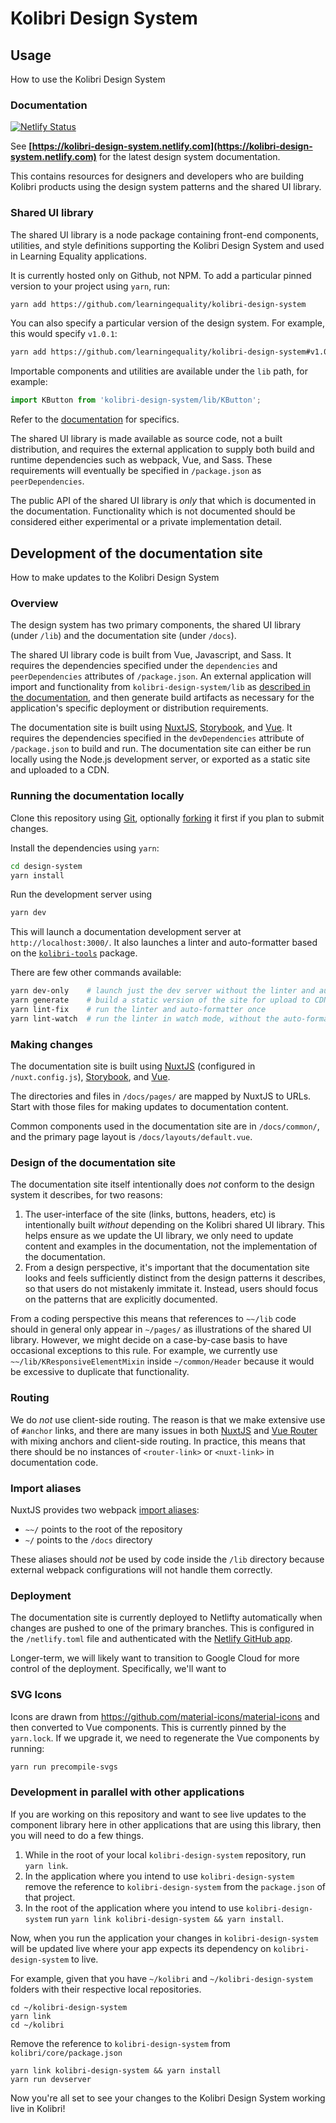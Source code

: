 
# Kolibri Design System

## Usage

How to use the Kolibri Design System

### Documentation

[![Netlify Status](https://api.netlify.com/api/v1/badges/9ae9ac56-7240-4480-b5a8-01645cb903ca/deploy-status)](https://app.netlify.com/sites/kolibri-design-system/deploys)

See **[https://kolibri-design-system.netlify.com](https://kolibri-design-system.netlify.com)** for the latest design system documentation.

This contains resources for designers and developers who are building Kolibri products using the design system patterns and the shared UI library.

### Shared UI library

The shared UI library is a node package containing front-end components, utilities, and style definitions supporting the Kolibri Design System and used in Learning Equality applications.

It is currently hosted only on Github, not NPM. To add a particular pinned version to your project using `yarn`, run:

```bash
yarn add https://github.com/learningequality/kolibri-design-system
```

You can also specify a particular version of the design system. For example, this would specify `v1.0.1`:

```bash
yarn add https://github.com/learningequality/kolibri-design-system#v1.0.1
```

 Importable components and utilities are available under the `lib` path, for example:

```javascript
import KButton from 'kolibri-design-system/lib/KButton';
```

Refer to the [documentation](https://kolibri-design-system.netlify.com) for specifics.

The shared UI library is made available as source code, not a built distribution, and requires the external application to supply both build and runtime dependencies such as webpack, Vue, and Sass. These requirements will eventually be specified in `/package.json` as `peerDependencies`.

The public API of the shared UI library is _only_ that which is documented in the documentation. Functionality which is not documented should be considered either experimental or a private implementation detail.

## Development of the documentation site

How to make updates to the Kolibri Design System

### Overview

The design system has two primary components, the shared UI library (under `/lib`) and the documentation site (under `/docs`).

The shared UI library code is built from Vue, Javascript, and Sass. It requires the dependencies specified under the `dependencies` and `peerDependencies` attributes of `/package.json`. An external application will import and functionality from `kolibri-design-system/lib` as [described in the documentation](https://kolibri-design-system.netlify.com), and then generate build artifacts as necessary for the application's specific deployment or distribution requirements.

The documentation site is built using [NuxtJS](https://nuxtjs.org/), [Storybook](https://storybook.js.org/), and [Vue](https://vuejs.org/). It requires the dependencies specified in the `devDependencies` attribute of `/package.json` to build and run. The documentation site can either be run locally using the Node.js development server, or exported as a static site and uploaded to a CDN.

### Running the documentation locally

Clone this repository using [Git](https://help.github.com/en/github/getting-started-with-github/set-up-git), optionally [forking](https://help.github.com/en/github/getting-started-with-github/fork-a-repo) it first if you plan to submit changes.

Install the dependencies using `yarn`:

```bash
cd design-system
yarn install
```

Run the development server using

```bash
yarn dev
```

This will launch a documentation development server at `http://localhost:3000/`. It also launches a linter and auto-formatter based on the [`kolibri-tools`](https://github.com/learningequality/kolibri/tree/develop/packages/kolibri-tools) package.

There are few other commands available:

```bash
yarn dev-only    # launch just the dev server without the linter and auto-formatter
yarn generate    # build a static version of the site for upload to CDN
yarn lint-fix    # run the linter and auto-formatter once
yarn lint-watch  # run the linter in watch mode, without the auto-formatter
```

### Making changes

The documentation site is built using [NuxtJS](https://nuxtjs.org/) (configured in `/nuxt.config.js`), [Storybook](https://storybook.js.org/), and [Vue](https://vuejs.org/).

The directories and files in `/docs/pages/` are mapped by NuxtJS to URLs. Start with those files for making updates to documentation content.

Common components used in the documentation site are in `/docs/common/`, and the primary page layout is `/docs/layouts/default.vue`.


### Design of the documentation site

The documentation site itself intentionally does _not_ conform to the design system it describes, for two reasons:

1. The user-interface of the site (links, buttons, headers, etc) is intentionally built _without_ depending on the Kolibri shared UI library. This helps ensure as we update the UI library, we only need to update content and examples in the documentation, not the implementation of the documentation.
2. From a design perspective, it's important that the documentation site looks and feels sufficiently distinct from the design patterns it describes, so that users do not mistakenly immitate it. Instead, users should focus on the patterns that are explicitly documented.

From a coding perspective this means that references to `~~/lib` code should in general only appear in `~/pages/` as illustrations of the shared UI library. However, we might decide on a case-by-case basis to have occasional exceptions to this rule. For example, we currently use `~~/lib/KResponsiveElementMixin` inside `~/common/Header` because it would be excessive to duplicate that functionality.


### Routing

We do _not_ use client-side routing. The reason is that we make extensive use of `#anchor` links, and there are many issues in both [NuxtJS](https://github.com/nuxt/nuxt.js/issues/5359) and [Vue Router](https://stackoverflow.com/questions/45201014/how-to-handle-anchors-bookmarks-with-vue-router/45206192) with mixing anchors and client-side routing. In practice, this means that there should be no instances of `<router-link>` or `<nuxt-link>` in documentation code.


### Import aliases

NuxtJS provides two webpack [import aliases](https://nuxtjs.org/guide/directory-structure#aliases):

* `~~/` points to the root of the repository
* `~/` points to the `/docs` directory

These aliases should _not_ be used by code inside the `/lib` directory because external webpack configurations will not handle them correctly.


### Deployment

The documentation site is currently deployed to Netlifty automatically when changes are pushed to one of the primary branches. This is configured in the `/netlify.toml` file and authenticated with the [Netlify GitHub app](https://docs.netlify.com/configure-builds/repo-permissions-linking/#authentication-with-the-netlify-github-app).

Longer-term, we will likely want to transition to Google Cloud for more control of the deployment. Specifically, we'll want to


### SVG Icons

Icons are drawn from https://github.com/material-icons/material-icons and then converted to Vue components. This is currently pinned by the `yarn.lock`. If we upgrade it, we need to regenerate the Vue components by running:

```bash
yarn run precompile-svgs
```

### Development in parallel with other applications

If you are working on this repository and want to see live updates to the component library here in other applications that are using this library, then you will need to do a few things.

1. While in the root of your local `kolibri-design-system` repository, run `yarn link`.
2. In the application where you intend to use `kolibri-design-system` remove the reference to `kolibri-design-system` from the `package.json` of that project.
3. In the root of the application where you intend to use `kolibri-design-system` run `yarn link kolibri-design-system && yarn install`.

Now, when you run the application your changes in `kolibri-design-system` will be updated live where your app expects its dependency on `kolibri-design-system` to live.

For example, given that you have `~/kolibri` and `~/kolibri-design-system` folders with their respective local repositories.

```
cd ~/kolibri-design-system
yarn link
cd ~/kolibri
```

Remove the reference to `kolibri-design-system` from `kolibri/core/package.json`

```
yarn link kolibri-design-system && yarn install
yarn run devserver
```

Now you're all set to see your changes to the Kolibri Design System working live in Kolibri!
